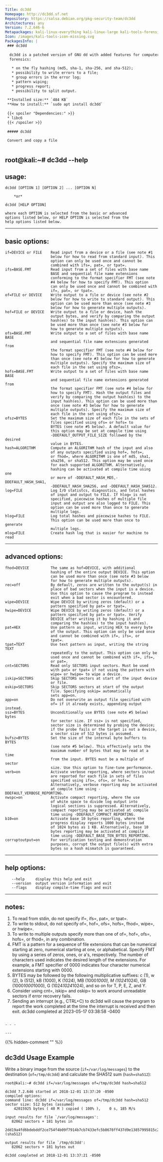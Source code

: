 ```yaml
---
Title: dc3dd
Homepage: http://dc3dd.sf.net
Repository: https://salsa.debian.org/pkg-security-team/dc3dd
Architectures: any
Version: 7.2.646-6
Metapackages: kali-linux-everything kali-linux-large kali-tools-forensics kali-tools-respond 
Icon: /images/kali-tools-icon-missing.svg
PackagesInfo: |
 ### dc3dd
 
  dc3dd is a patched version of GNU dd with added features for computer
  forensics:
   
   * on the fly hashing (md5, sha-1, sha-256, and sha-512);
   * possibility to write errors to a file;
   * group errors in the error log;
   * pattern wiping;
   * progress report;
   * possibility to split output.
 
 **Installed size:** `484 KB`  
 **How to install:** `sudo apt install dc3dd`  
 
 {{< spoiler "Dependencies:" >}}
 * libc6 
 {{< /spoiler >}}
 
 ##### dc3dd
 
 Convert and copy a file
 
 ```
 root@kali:~# dc3dd --help
 ------
 usage:
 ------
 
 	dc3dd [OPTION 1] [OPTION 2] ... [OPTION N]
 
 		*or*
 
 	dc3dd [HELP OPTION]
 
 	where each OPTION is selected from the basic or advanced
 	options listed below, or HELP OPTION is selected from the
 	help options listed below.
 
 --------------
 basic options:
 --------------
 
 	if=DEVICE or FILE    Read input from a device or a file (see note #1
 	                     below for how to read from standard input). This
 	                     option can only be used once and cannot be
 	                     combined with ifs=, pat=, or tpat=.
 	ifs=BASE.FMT         Read input from a set of files with base name
 	                     BASE and sequential file name extensions
 	                     conforming to the format specifier FMT (see note
 	                     #4 below for how to specify FMT). This option
 	                     can only be used once and cannot be combined with
 	                     if=, pat=, or tpat=.
 	of=FILE or DEVICE    Write output to a file or device (see note #2
 	                     below for how to write to standard output). This
 	                     option can be used more than once (see note #3
 	                     below for how to generate multiple outputs).
 	hof=FILE or DEVICE   Write output to a file or device, hash the
 	                     output bytes, and verify by comparing the output
 	                     hash(es) to the input hash(es). This option can
 	                     be used more than once (see note #3 below for
 	                     how to generate multiple outputs).
 	ofs=BASE.FMT         Write output to a set of files with base name BASE
 	                     and sequential file name extensions generated from
 	                     the format specifier FMT (see note #4 below for
 	                     how to specify FMT). This option can be used more
 	                     than once (see note #3 below for how to generate
 	                     multiple outputs). Specify the maximum size of
 	                     each file in the set using ofsz=.
 	hofs=BASE.FMT        Write output to a set of files with base name BASE
 	                     and sequential file name extensions generated from
 	                     the format specifier FMT (see note #4 below for
 	                     how to specify FMT). Hash the output files and
 	                     verify by comparing the output hash(es) to the
 	                     input hash(es). This option can be used more than
 	                     once (see note #3 below for how to generate
 	                     multiple outputs). Specify the maximum size of
 	                     each file in the set using ofsz=.
 	ofsz=BYTES           Set the maximum size of each file in the sets of
 	                     files specified using ofs= or hofs= to
 	                     BYTES (see note #5 below). A default value for
 	                     this option may be set at compile time using
 	                     -DDEFAULT_OUTPUT_FILE_SIZE followed by the desired
 	                     value in BYTES.
 	hash=ALGORITHM       Compute an ALGORITHM hash of the input and also
 	                     of any outputs specified using hof=, hofs=,
 	                     or fhod=, where ALGORITHM is one of md5, sha1,
 	                     sha256, or sha512. This option may be used once
 	                     for each supported ALGORITHM. Alternatively,
 	                     hashing can be activated at compile time using one
 	                     or more of -DDEFAULT_HASH_MD5,-DDEFAULT_HASH_SHA1,
 	                     -DDEFAULT_HASH_SHA256, and -DDEFAULT_HASH_SHA512.
 	log=FILE             Log I/O statistcs, diagnostics, and total hashes
 	                     of input and output to FILE. If hlog= is not
 	                     specified, piecewise hashes of multiple file
 	                     input and output are also logged to FILE. This
 	                     option can be used more than once to generate
 	                     multiple logs.
 	hlog=FILE            Log total hashes and piecewise hashes to FILE.
 	                     This option can be used more than once to generate
 	                     multiple logs.
 	mlog=FILE            Create hash log that is easier for machine to read
 
 -----------------
 advanced options:
 -----------------
 
 	fhod=DEVICE          The same as hof=DEVICE, with additional
 	                     hashing of the entire output DEVICE. This option
 	                     can be used more than once (see note #3 below
 	                     for how to generate multiple outputs).
 	rec=off              By default, zeros are written to the output(s) in
 	                     place of bad sectors when the input is a device.
 	                     Use this option to cause the program to instead
 	                     exit when a bad sector is encountered.
 	wipe=DEVICE          Wipe DEVICE by writing zeros (default) or a
 	                     pattern specified by pat= or tpat=.
 	hwipe=DEVICE         Wipe DEVICE by writing zeros (default) or a
 	                     pattern specified by pat= or tpat=. Verify
 	                     DEVICE after writing it by hashing it and
 	                     comparing the hash(es) to the input hash(es).
 	pat=HEX              Use pattern as input, writing HEX to every byte
 	                     of the output. This option can only be used once
 	                     and cannot be combined with if=, ifs=, or
 	                     tpat=.
 	tpat=TEXT            Use text pattern as input, writing the string TEXT
 	                     repeatedly to the output. This option can only be
 	                     used once and cannot be combined with if=, ifs=,
 	                     or pat=.
 	cnt=SECTORS          Read only SECTORS input sectors. Must be used
 	                     with pat= or tpat= if not using the pattern with
 	                     wipe= or hwipe= to wipe a device.
 	iskip=SECTORS        Skip SECTORS sectors at start of the input device
 	                     or file.
 	oskip=SECTORS        Skip SECTORS sectors at start of the output
 	                     file. Specifying oskip= automatically 
 	                     sets app=on.
 	app=on               Do not overwrite an output file specified with
 	                     of= if it already exists, appending output instead.
 	ssz=BYTES            Unconditionally use BYTES (see note #5 below) bytes
 	                     for sector size. If ssz= is not specified,
 	                     sector size is determined by probing the device;
 	                     if the probe fails or the target is not a device,
 	                     a sector size of 512 bytes is assumed.
 	bufsz=BYTES          Set the size of the internal byte buffers to BYTES
 	                     (see note #5 below). This effectively sets the
 	                     maximum number of bytes that may be read at a time
 	                     from the input. BYTES must be a multiple of sector
 	                     size. Use this option to fine-tune performance.
 	verb=on              Activate verbose reporting, where sectors in/out
 	                     are reported for each file in sets of files
 	                     specified using ifs=, ofs=, or hofs=.
 	                     Alternatively, verbose reporting may be activated
 	                     at compile time using -DDEFAULT_VERBOSE_REPORTING.
 	nwspc=on             Activate compact reporting, where the use
 	                     of white space to divide log output into
 	                     logical sections is suppressed. Alternatively,
 	                     compact reporting may be activated at compile
 	                     time using -DDEFAULT_COMPACT_REPORTING.
 	b10=on               Activate base 10 bytes reporting, where the
 	                     progress display reports 1000 bytes instead
 	                     of 1024 bytes as 1 KB. Alternatively, base 10
 	                     bytes reporting may be activated at compile
 	                     time using -DDEFAULT_BASE_TEN_BYTES_REPORTING.
 	corruptoutput=on     For verification testing and demonstration
 	                     purposes, corrupt the output file(s) with extra
 	                     bytes so a hash mismatch is guaranteed.
 
 -------------
 help options:
 -------------
 
       --help     display this help and exit
       --version  output version information and exit
       --flags    display compile-time flags and exit
 
 ------
 notes:
 ------
 
 1. To read from stdin, do not specify if=, ifs=, pat=, or tpat=.
 2. To write to stdout, do not specify of=, hof=, ofs=, hofs=, fhod=,
    wipe=, or hwipe=.
 3. To write to multiple outputs specify more than one of of=, hof=, ofs=,
    hofs=, or fhod=, in any combination.
 4. FMT is a pattern for a sequence of file extensions that can be numerical
    starting at zero, numerical starting at one, or alphabetical. Specify FMT
    by using a series of zeros, ones, or a's, respectively. The number of
    characters used indicates the desired length of the extensions.
    For example, a FMT specifier of 0000 indicates four character
    numerical extensions starting with 0000.
 5. BYTES may be followed by the following multiplicative suffixes:
    c (1), w (2), b (512), kB (1000), K (1024), MB (1000*1000),
    M (1024*1024), GB (1000*1000*1000), G (1024*1024*1024), and
    so on for T, P, E, Z, and Y.
 6. Consider using cnt=, iskip= and oskip= to work around
    unreadable sectors if error recovery fails.
 7. Sending an interrupt (e.g., CTRL+C) to dc3dd will cause
    the program to report the work completed at the time
    the interrupt is received and then exit.
 dc3dd completed at 2023-05-17 03:38:58 -0400
 
 ```
 
 - - -
 
---
```

{{% hidden-comment "<!--Do not edit anything above this line-->" %}}

## dc3dd Usage Example

Write a binary image from the source (`if=/var/log/messages`) to the destination (`of=/tmp/dc3dd`) and calculate the SHA512 sum (`hash=sha512`):

```
root@kali:~# dc3dd if=/var/log/messages of=/tmp/dc3dd hash=sha512

dc3dd 7.2.646 started at 2018-12-01 13:37:20 -0500
compiled options:
command line: dc3dd if=/var/log/messages of=/tmp/dc3dd hash=sha512
sector size: 512 bytes (assumed)
    42015925 bytes ( 40 M ) copied ( 100% ),    0 s, 185 M/s

input results for file `/var/log/messages':
   82062 sectors + 181 bytes in
   2dd19a4fd6bdebddf2ce754f4b09f7914b7cb7433efc5b8678ff437d9e13857995815c2b63ae4722a6d4c143347458497fb6b1b4a1ef4e4fd3c5d9cd08111f16 (sha512)

output results for file `/tmp/dc3dd':
   82062 sectors + 181 bytes out

dc3dd completed at 2018-12-01 13:37:21 -0500
```
